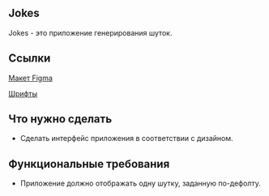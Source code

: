 ## **Jokes**

Jokes - это приложение генерирования шуток.

## **Ссылки**

[Макет Figma](https://www.figma.com/design/LZR5TpBT49pkx0MXcBvP9U/ui-jokes-app?node-id=0-1&p=f&t=iiDjjlHr8nj2QbYB-0)

[Шрифты](https://fonts.google.com/specimen/Roboto)

## **Что нужно сделать**

- Сделать интерфейс приложения в соответствии с дизайном.

## **Функциональные требования**

- Приложение должно отображать одну шутку, заданную по-дефолту.

